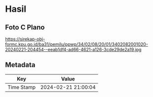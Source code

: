 # Hasil

## Foto C Plano

https://sirekap-obj-formc.kpu.go.id/ba31/pemilu/ppwp/34/02/08/20/01/3402082001020-20240221-204454--eeab1df4-ad66-4621-a126-3cde29de2a19.jpg


## Metadata

| Key        | Value               |
| ---------- | ------------------- |
| Time Stamp | 2024-02-21 21:00:04 |




